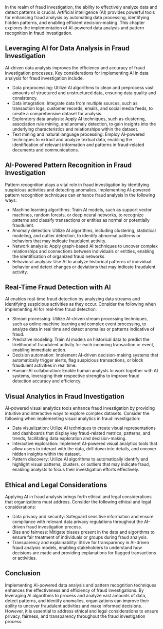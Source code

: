 
In the realm of fraud investigation, the ability to effectively analyze data and detect patterns is crucial. Artificial intelligence (AI) provides powerful tools for enhancing fraud analysis by automating data processing, identifying hidden patterns, and enabling efficient decision-making. This chapter explores the implementation of AI-powered data analysis and pattern recognition in fraud investigation.

## Leveraging AI for Data Analysis in Fraud Investigation

AI-driven data analysis improves the efficiency and accuracy of fraud investigation processes. Key considerations for implementing AI in data analysis for fraud investigation include:

- Data preprocessing: Utilize AI algorithms to clean and preprocess vast amounts of structured and unstructured data, ensuring data quality and consistency.
- Data integration: Integrate data from multiple sources, such as transaction logs, customer records, emails, and social media feeds, to create a comprehensive dataset for analysis.
- Exploratory data analysis: Apply AI techniques, such as clustering, association rule mining, and anomaly detection, to gain insights into the underlying characteristics and relationships within the dataset.
- Text mining and natural language processing: Employ AI-powered techniques to extract and analyze textual data, enabling the identification of relevant information and patterns in fraud-related documents and communications.

## AI-Powered Pattern Recognition in Fraud Investigation

Pattern recognition plays a vital role in fraud investigation by identifying suspicious activities and detecting anomalies. Implementing AI-powered pattern recognition techniques can enhance fraud analysis in the following ways:

- Machine learning algorithms: Train AI models, such as support vector machines, random forests, or deep neural networks, to recognize patterns and classify transactions or entities as normal or potentially fraudulent.
- Anomaly detection: Utilize AI algorithms, including clustering, statistical modeling, and outlier detection, to identify abnormal patterns or behaviors that may indicate fraudulent activity.
- Network analysis: Apply graph-based AI techniques to uncover complex relationships and connections between individuals or entities, enabling the identification of organized fraud networks.
- Behavioral analysis: Use AI to analyze historical patterns of individual behavior and detect changes or deviations that may indicate fraudulent activity.

## Real-Time Fraud Detection with AI

AI enables real-time fraud detection by analyzing data streams and identifying suspicious activities as they occur. Consider the following when implementing AI for real-time fraud detection:

- Stream processing: Utilize AI-driven stream processing techniques, such as online machine learning and complex event processing, to analyze data in real time and detect anomalies or patterns indicative of fraud.
- Predictive modeling: Train AI models on historical data to predict the likelihood of fraudulent activity for each incoming transaction or event, enabling immediate action.
- Decision automation: Implement AI-driven decision-making systems that automatically trigger alerts, flag suspicious transactions, or block fraudulent activities in real time.
- Human-AI collaboration: Enable human analysts to work together with AI systems, leveraging their respective strengths to improve fraud detection accuracy and efficiency.

## Visual Analytics in Fraud Investigation

AI-powered visual analytics tools enhance fraud investigation by providing intuitive and interactive ways to explore complex datasets. Consider the following when implementing visual analytics in fraud investigation:

- Data visualization: Utilize AI techniques to create visual representations and dashboards that display key fraud-related metrics, patterns, and trends, facilitating data exploration and decision-making.
- Interactive exploration: Implement AI-powered visual analytics tools that allow users to interact with the data, drill down into details, and uncover hidden insights within the dataset.
- Pattern discovery: Utilize AI algorithms to automatically identify and highlight visual patterns, clusters, or outliers that may indicate fraud, enabling analysts to focus their investigation efforts effectively.

## Ethical and Legal Considerations

Applying AI in fraud analysis brings forth ethical and legal considerations that organizations must address. Consider the following ethical and legal considerations:

- Data privacy and security: Safeguard sensitive information and ensure compliance with relevant data privacy regulations throughout the AI-driven fraud investigation process.
- Bias and fairness: Mitigate biases present in the data and algorithms to ensure fair treatment of individuals or groups during fraud analysis.
- Transparency and explainability: Strive for transparency in AI-driven fraud analysis models, enabling stakeholders to understand how decisions are made and providing explanations for flagged transactions or activities.

## Conclusion

Implementing AI-powered data analysis and pattern recognition techniques enhances the effectiveness and efficiency of fraud investigations. By leveraging AI algorithms to process and analyze vast amounts of data, detect patterns, and identify anomalies, organizations can improve their ability to uncover fraudulent activities and make informed decisions. However, it is essential to address ethical and legal considerations to ensure privacy, fairness, and transparency throughout the fraud investigation process.

